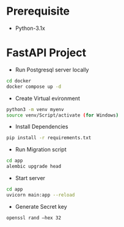 # Prerequisite
- Python-3.1x

# FastAPI Project
- Run Postgresql server locally
```bash
cd docker
docker compose up -d
```

- Create Virtual evironment
```bash
python3 -m venv myenv
source venv/Script/activate (for Windows)
```

- Install Dependencies
```bash
pip install -r requirements.txt
```

- Run Migration script
```bash
cd app
alembic upgrade head
```

- Start server
```bash
cd app
uvicorn main:app --reload
```

- Generate Secret key
```bash
openssl rand –hex 32
```